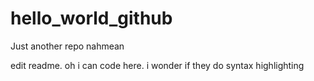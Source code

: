 # hello_world_github
Just another repo nahmean

edit readme. oh i can code here. i wonder if they do syntax highlighting
